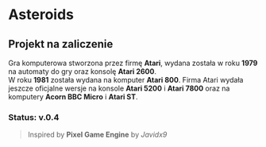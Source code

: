 # Asteroids

## Projekt na zaliczenie

Gra komputerowa stworzona przez firmę **Atari**, wydana została w roku **1979** na automaty do gry oraz konsolę **Atari 2600**.  
W roku **1981** została wydana na komputer **Atari 800**. Firma Atari wydała jeszcze oficjalne wersje na konsole **Atari 5200** i **Atari 7800** oraz na komputery **Acorn BBC Micro** i **Atari ST**.  

### Status: v.0.4

> Inspired by **Pixel Game Engine** by *Javidx9*